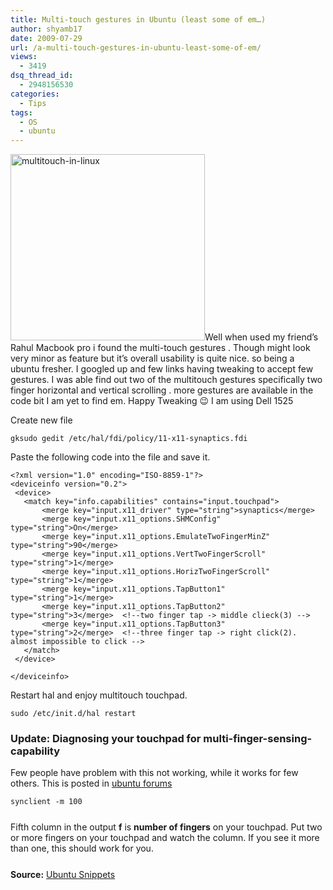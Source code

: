 ```yaml
---
title: Multi-touch gestures in Ubuntu (least some of em…)
author: shyamb17
date: 2009-07-29
url: /a-multi-touch-gestures-in-ubuntu-least-some-of-em/
views:
  - 3419
dsq_thread_id:
  - 2948156530
categories:
  - Tips
tags:
  - OS
  - ubuntu
---
```

<img class="aligncenter size-full wp-image-12384" src="http://cdn.devilsworkshop.org/files/2009/07/multitouch-in-linux.jpg" alt="multitouch-in-linux" width="311" height="298" />Well when used my friend&#8217;s Rahul Macbook pro i found the multi-touch gestures . Though might look very minor as feature but it&#8217;s overall usability is quite nice. so being a ubuntu fresher. I googled up and few links having tweaking to accept few gestures. I was able find out two of the multitouch gestures specifically two finger horizontal and vertical scrolling . more gestures are available in the code bit I am yet to find em. Happy Tweaking 😉 I am using Dell 1525

Create new file

<pre><code class="no-highlight">gksudo gedit /etc/hal/fdi/policy/11-x11-synaptics.fdi</code></pre>

Paste the following code into the file and save it.

<pre><code class="no-highlight">&lt;?xml version="1.0" encoding="ISO-8859-1"?&gt;
&lt;deviceinfo version="0.2"&gt;
 &lt;device&gt;
   &lt;match key="info.capabilities" contains="input.touchpad"&gt;
       &lt;merge key="input.x11_driver" type="string"&gt;synaptics&lt;/merge&gt;
       &lt;merge key="input.x11_options.SHMConfig" type="string"&gt;On&lt;/merge&gt;
       &lt;merge key="input.x11_options.EmulateTwoFingerMinZ" type="string"&gt;90&lt;/merge&gt;
       &lt;merge key="input.x11_options.VertTwoFingerScroll" type="string"&gt;1&lt;/merge&gt;
       &lt;merge key="input.x11_options.HorizTwoFingerScroll" type="string"&gt;1&lt;/merge&gt;
       &lt;merge key="input.x11_options.TapButton1" type="string"&gt;1&lt;/merge&gt;
       &lt;merge key="input.x11_options.TapButton2" type="string"&gt;3&lt;/merge&gt;  &lt;!--two finger tap -&gt; middle clieck(3) --&gt;
       &lt;merge key="input.x11_options.TapButton3" type="string"&gt;2&lt;/merge&gt;  &lt;!--three finger tap -&gt; right click(2). almost impossible to click --&gt;
   &lt;/match&gt;
 &lt;/device&gt;

&lt;/deviceinfo&gt;</code></pre>

Restart hal and enjoy multitouch touchpad.

<pre><code class="no-highlight">sudo /etc/init.d/hal restart</code></pre>

<div id="{CFFE27DE-3F41-4087-AE08-E0CA4130E429}" class="sponser" style="margin-bottom: 25px">
  <h3>
    Update: Diagnosing your touchpad for multi-finger-sensing-capability
  </h3>
  
  <p>
    Few people have problem with this not working, while it works for few others. This is posted in <a href="http://ubuntuforums.org/showpost.php?p=6967145&postcount=6" onclick="_gaq.push(['_trackEvent', 'outbound-article', 'http://ubuntuforums.org/showpost.php?p=6967145&postcount=6', 'ubuntu forums']);" >ubuntu forums</a>
  </p>
  
  <pre><code class="no-highlight">synclient -m 100</code></pre>
</div>

<div id="{F14371D2-AE40-4BE9-B496-1617A8D270EF}" class="sponser" style="margin-bottom: 25px">
  Fifth column in the output <strong>f</strong> is <strong>number of fingers</strong> on your touchpad. Put two or more fingers on your touchpad and watch the column. If you see it more than one, this should work for you.
</div>

**Source:** <a href="http://ubuntu-snippets.blogspot.com/2009/03/multi-touch-for-anyall-synaptics.html" onclick="_gaq.push(['_trackEvent', 'outbound-article', 'http://ubuntu-snippets.blogspot.com/2009/03/multi-touch-for-anyall-synaptics.html', 'Ubuntu Snippets']);" >Ubuntu Snippets</a>
